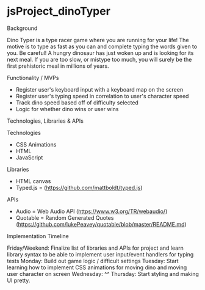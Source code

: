 # jsProject_dinoTyper

Background

Dino Typer is a type racer game where you are running for your life! The motive is to type as fast as you can and complete typing the words given to you. Be careful! A hungry dinosaur has just woken up and is looking for its next meal. If you are too slow, or mistype too much, you will surely be the first prehistoric meal in millions of years.


Functionality / MVPs

  - Register user's keyboard input with a keyboard map on the screen
  - Register user's typing speed in correlation to user's character speed
  - Track dino speed based off of difficulty selected
  - Logic for whether dino wins or user wins
  
 
Technologies, Libraries & APIs

  Technologies
  - CSS Animations
  - HTML
  - JavaScript
  
  Libraries
  - HTML canvas
  - Typed.js  = (https://github.com/mattboldt/typed.js) 

  APIs
  - Audio = Web Audio API (https://www.w3.org/TR/webaudio/)
  - Quotable = Random Generated Quotes (https://github.com/lukePeavey/quotable/blob/master/README.md)


Implementation Timeline

Friday/Weekend: Finalize list of libraries and APIs for project and learn library syntax to be able to implement user input/event handlers for typing tests
Monday: Build out game logic / difficult settings
Tuesday: Start learning how to implement CSS animations for moving dino and moving user character on screen
Wednesday: ^^
Thursday: Start styling and making UI pretty.
